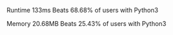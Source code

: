 Runtime
133ms
Beats 68.68% of users with Python3

Memory
20.68MB
Beats 25.43% of users with Python3
